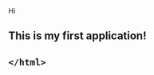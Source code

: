<!DOCTYPE html>
  <html>
    Hi
  <head>
<title>Hello!</title>
  </head>

  <body>
    <h2>This is my first application!<h2/>
         <!--this is  a comment-->
    </body>
   
    </html>
